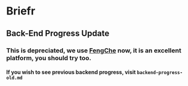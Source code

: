 # Briefr

## Back-End Progress Update

### This is depreciated, we use [FengChe](https://fengcheco.com) now, it is an excellent platform, you should try too.

#### If you wish to see previous backend progress, visit `backend-progress-old.md`
